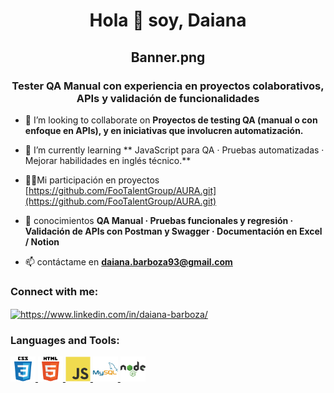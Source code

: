 <h1 align="center">Hola 👋 soy, Daiana</h1>
<h2 align="center">Banner.png</h2>
<h3 align="center">Tester QA Manual con experiencia en proyectos colaborativos, APIs y validación de funcionalidades</h3>


- 👯 I’m looking to collaborate on **Proyectos de testing QA (manual o con enfoque en APIs), y en iniciativas que involucren automatización.**

- 🌱 I’m currently learning ** JavaScript para QA · Pruebas automatizadas · Mejorar habilidades en inglés técnico.**

- 👨‍💻Mi participación en proyectos [https://github.com/FooTalentGroup/AURA.git](https://github.com/FooTalentGroup/AURA.git)

- 💬 conocimientos **QA Manual · Pruebas funcionales y regresión · Validación de APIs con Postman y Swagger · Documentación en Excel / Notion**

- 📫 contáctame en **daiana.barboza93@gmail.com**

<h3 align="left">Connect with me:</h3>
<p align="left">
<a href="https://linkedin.com/in/daiana-barboza/" target="blank"><img align="center" src="https://raw.githubusercontent.com/rahuldkjain/github-profile-readme-generator/master/src/images/icons/Social/linked-in-alt.svg" alt="https://www.linkedin.com/in/daiana-barboza/" height="30" width="40" /></a>
</p>

<h3 align="left">Languages and Tools:</h3>
<p align="left"> <a href="https://www.w3schools.com/css/" target="_blank" rel="noreferrer"> <img src="https://raw.githubusercontent.com/devicons/devicon/master/icons/css3/css3-original-wordmark.svg" alt="css3" width="40" height="40"/> </a> <a href="https://www.w3.org/html/" target="_blank" rel="noreferrer"> <img src="https://raw.githubusercontent.com/devicons/devicon/master/icons/html5/html5-original-wordmark.svg" alt="html5" width="40" height="40"/> </a> <a href="https://developer.mozilla.org/en-US/docs/Web/JavaScript" target="_blank" rel="noreferrer"> <img src="https://raw.githubusercontent.com/devicons/devicon/master/icons/javascript/javascript-original.svg" alt="javascript" width="40" height="40"/> </a> <a href="https://www.mysql.com/" target="_blank" rel="noreferrer"> <img src="https://raw.githubusercontent.com/devicons/devicon/master/icons/mysql/mysql-original-wordmark.svg" alt="mysql" width="40" height="40"/> </a> <a href="https://nodejs.org" target="_blank" rel="noreferrer"> <img src="https://raw.githubusercontent.com/devicons/devicon/master/icons/nodejs/nodejs-original-wordmark.svg" alt="nodejs" width="40" height="40"/> </a> </p>

